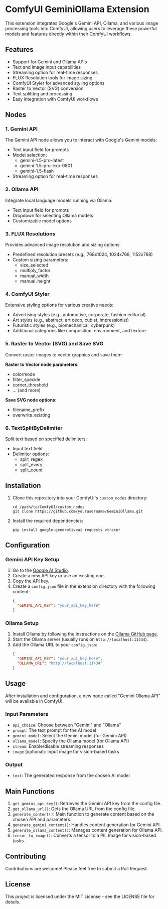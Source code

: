 
# ComfyUI GeminiOllama Extension

This extension integrates Google's Gemini API, Ollama, and various image processing tools into ComfyUI, allowing users to leverage these powerful models and features directly within their ComfyUI workflows.

## Features

- Support for Gemini and Ollama APIs
- Text and image input capabilities
- Streaming option for real-time responses
- FLUX Resolution tools for image sizing
- ComfyUI Styler for advanced styling options
- Raster to Vector (SVG) conversion
- Text splitting and processing
- Easy integration with ComfyUI workflows

## Nodes

### 1. Gemini API

The Gemini API node allows you to interact with Google's Gemini models:

- Text input field for prompts
- Model selection:
  - gemini-1.5-pro-latest
  - gemini-1.5-pro-exp-0801
  - gemini-1.5-flash
- Streaming option for real-time responses

### 2. Ollama API

Integrate local language models running via Ollama:

- Text input field for prompts
- Dropdown for selecting Ollama models
- Customizable model options

### 3. FLUX Resolutions

Provides advanced image resolution and sizing options:

- Predefined resolution presets (e.g., 768x1024, 1024x768, 1152x768)
- Custom sizing parameters:
  - size_selected
  - multiply_factor
  - manual_width
  - manual_height

### 4. ComfyUI Styler

Extensive styling options for various creative needs:

- Advertising styles (e.g., automotive, corporate, fashion editorial)
- Art styles (e.g., abstract, art deco, cubist, impressionist)
- Futuristic styles (e.g., biomechanical, cyberpunk)
- Additional categories like composition, environment, and texture

### 5. Raster to Vector (SVG) and Save SVG

Convert raster images to vector graphics and save them:

**Raster to Vector node parameters:**

- colormode
- filter_speckle
- corner_threshold
- ... (and more)

**Save SVG node options:**

- filename_prefix
- overwrite_existing

### 6. TextSplitByDelimiter

Split text based on specified delimiters:

- Input text field
- Delimiter options:
  - split_regex
  - split_every
  - split_count


## Installation

1. Clone this repository into your ComfyUI's `custom_nodes` directory:
   ```
   cd /path/to/ComfyUI/custom_nodes
   git clone https://github.com/yourusername/GeminiOllama.git
   ```

2. Install the required dependencies:
   ```
   pip install google-generativeai requests vtracer
   ```

## Configuration

### Gemini API Key Setup

1. Go to the [Google AI Studio](https://makersuite.google.com/app/apikey).
2. Create a new API key or use an existing one.
3. Copy the API key.
4. Create a `config.json` file in the extension directory with the following content:
   ```json
   {
     "GEMINI_API_KEY": "your_api_key_here"
   }
   ```

### Ollama Setup

1. Install Ollama by following the instructions on the [Ollama GitHub page](https://github.com/ollama/ollama).
2. Start the Ollama server (usually runs on `http://localhost:11434`).
3. Add the Ollama URL to your `config.json`:
   ```json
   {
     "GEMINI_API_KEY": "your_api_key_here",
     "OLLAMA_URL": "http://localhost:11434"
   }
   ```

## Usage

After installation and configuration, a new node called "Gemini Ollama API" will be available in ComfyUI.

### Input Parameters

- `api_choice`: Choose between "Gemini" and "Ollama"
- `prompt`: The text prompt for the AI model
- `gemini_model`: Select the Gemini model (for Gemini API)
- `ollama_model`: Specify the Ollama model (for Ollama API)
- `stream`: Enable/disable streaming responses
- `image` (optional): Input image for vision-based tasks

### Output

- `text`: The generated response from the chosen AI model

## Main Functions

1. `get_gemini_api_key()`: Retrieves the Gemini API key from the config file.
2. `get_ollama_url()`: Gets the Ollama URL from the config file.
3. `generate_content()`: Main function to generate content based on the chosen API and parameters.
4. `generate_gemini_content()`: Handles content generation for Gemini API.
5. `generate_ollama_content()`: Manages content generation for Ollama API.
6. `tensor_to_image()`: Converts a tensor to a PIL Image for vision-based tasks.

## Contributing

Contributions are welcome! Please feel free to submit a Pull Request.

## License

This project is licensed under the MIT License - see the LICENSE file for details.
